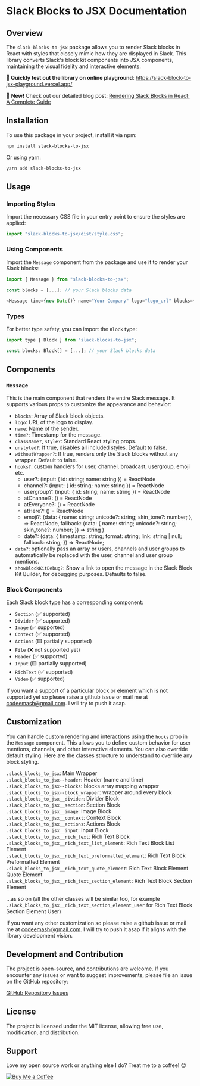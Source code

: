 # Slack Blocks to JSX Documentation

## Overview

The `slack-blocks-to-jsx` package allows you to render Slack blocks in React with styles that closely mimic how they are displayed in Slack. This library converts Slack's block kit components into JSX components, maintaining the visual fidelity and interactive elements.

**🚨 Quickly test out the library on online playground**: https://slack-block-to-jsx-playground.vercel.app/

🔗 **New!** Check out our detailed blog post: [Rendering Slack Blocks in React: A Complete Guide](https://themashcodee.hashnode.dev/how-to-effortlessly-render-slack-blocks-in-react-with-slack-blocks-to-jsx)

## Installation

To use this package in your project, install it via npm:

```bash
npm install slack-blocks-to-jsx
```

Or using yarn:

```bash
yarn add slack-blocks-to-jsx
```

## Usage

### Importing Styles

Import the necessary CSS file in your entry point to ensure the styles are applied:

```javascript
import "slack-blocks-to-jsx/dist/style.css";
```

### Using Components

Import the `Message` component from the package and use it to render your Slack blocks:

```javascript
import { Message } from "slack-blocks-to-jsx";

const blocks = [...]; // your Slack blocks data

<Message time={new Date()} name="Your Company" logo="logo_url" blocks={blocks} />
```

### Types

For better type safety, you can import the `Block` type:

```javascript
import type { Block } from "slack-blocks-to-jsx";

const blocks: Block[] = [...]; // your Slack blocks data
```

## Components

### `Message`

This is the main component that renders the entire Slack message. It supports various props to customize the appearance and behavior:

- `blocks`: Array of Slack block objects.
- `logo`: URL of the logo to display.
- `name`: Name of the sender.
- `time?`: Timestamp for the message.
- `className?`, `style?`: Standard React styling props.
- `unstyled?`: If true, disables all included styles. Default to false.
- `withoutWrapper?`: If true, renders only the Slack blocks without any wrapper. Default to false.
- `hooks?`: custom handlers for user, channel, broadcast, usergroup, emoji etc.
  - user?: (input: { id: string; name: string }) = ReactNode
  - channel?: (input: { id: string; name: string }) = ReactNode
  - usergroup?: (input: { id: string; name: string }) = ReactNode
  - atChannel?: () = ReactNode
  - atEveryone?: () = ReactNode
  - atHere?: () = ReactNode
  - emoji?: (data: { name: string; unicode?: string; skin_tone?: number; }, => ReactNode, fallback: (data: { name: string; unicode?: string; skin_tone?: number; }) => string )
  - date?: (data: { timestamp: string; format: string; link: string | null; fallback: string; }) => ReactNode;
- `data?`: optionally pass an array or users, channels and user groups to automatically be replaced with the user, channel and user group mentions.
- `showBlockKitDebug?`: Show a link to open the message in the Slack Block Kit Builder, for debugging purposes. Defaults to false.

### Block Components

Each Slack block type has a corresponding component:

- `Section` (✅ supported)
- `Divider` (✅ supported)
- `Image` (✅ supported)
- `Context` (✅ supported)
- `Actions` (🟨 partially supported)
- `File` (❌ not supported yet)
- `Header` (✅ supported)
- `Input` (🟨 partially supported)
- `RichText` (✅ supported)
- `Video` (✅ supported)

If you want a support of a particular block or element which is not supported yet so please raise a github issue or mail me at codeemash@gmail.com. I will try to push it asap.

## Customization

You can handle custom rendering and interactions using the `hooks` prop in the `Message` component. This allows you to define custom behavior for user mentions, channels, and other interactive elements. You can also override default styling. Here are the classes structure to understand to override any block styling.

`.slack_blocks_to_jsx`: Main Wrapper  
`.slack_blocks_to_jsx--header`: Header (name and time)  
`.slack_blocks_to_jsx--blocks`: blocks array mapping wrapper  
`.slack_blocks_to_jsx--block_wrapper`: wrapper around every block
`.slack_blocks_to_jsx__divider`: Divider Block  
`.slack_blocks_to_jsx__section`: Section Block  
`.slack_blocks_to_jsx__image`: Image Block  
`.slack_blocks_to_jsx__context`: Context Block  
`.slack_blocks_to_jsx__actions`: Actions Block  
`.slack_blocks_to_jsx__input`: Input Block  
`.slack_blocks_to_jsx__rich_text`: Rich Text Block  
`.slack_blocks_to_jsx__rich_text_list_element`: Rich Text Block List Element  
`.slack_blocks_to_jsx__rich_text_preformatted_element`: Rich Text Block Preformatted Element  
`.slack_blocks_to_jsx__rich_text_quote_element`: Rich Text Block Element Quote Element  
`.slack_blocks_to_jsx__rich_text_section_element`: Rich Text Block Section Element

...as so on (all the other classes will be similar too, for example `.slack_blocks_to_jsx__rich_text_section_element_user` for Rich Text Block Section Element User)

If you want any other customization so please raise a github issue or mail me at codeemash@gmail.com. I will try to push it asap if it aligns with the library development vision.

## Development and Contribution

The project is open-source, and contributions are welcome. If you encounter any issues or want to suggest improvements, please file an issue on the GitHub repository:

[GitHub Repository Issues](https://github.com/themashcodee/slack-blocks-to-jsx/issues)

## License

The project is licensed under the MIT license, allowing free use, modification, and distribution.

## Support

Love my open source work or anything else I do? Treat me to a coffee! 😊

[![Buy Me a Coffee](https://www.buymeacoffee.com/assets/img/custom_images/orange_img.png)](https://www.buymeacoffee.com/themashcodee)
